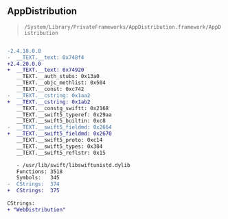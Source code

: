 ## AppDistribution

> `/System/Library/PrivateFrameworks/AppDistribution.framework/AppDistribution`

```diff

-2.4.18.0.0
-  __TEXT.__text: 0x748f4
+2.4.20.0.0
+  __TEXT.__text: 0x74920
   __TEXT.__auth_stubs: 0x13a0
   __TEXT.__objc_methlist: 0x504
   __TEXT.__const: 0xc742
-  __TEXT.__cstring: 0x1aa2
+  __TEXT.__cstring: 0x1ab2
   __TEXT.__constg_swiftt: 0x2168
   __TEXT.__swift5_typeref: 0x29aa
   __TEXT.__swift5_builtin: 0xc8
-  __TEXT.__swift5_fieldmd: 0x2664
+  __TEXT.__swift5_fieldmd: 0x2670
   __TEXT.__swift5_proto: 0xc14
   __TEXT.__swift5_types: 0x384
   __TEXT.__swift5_reflstr: 0x15

   - /usr/lib/swift/libswiftunistd.dylib
   Functions: 3518
   Symbols:   345
-  CStrings:  374
+  CStrings:  375
 
CStrings:
+ "WebDistribution"

```
